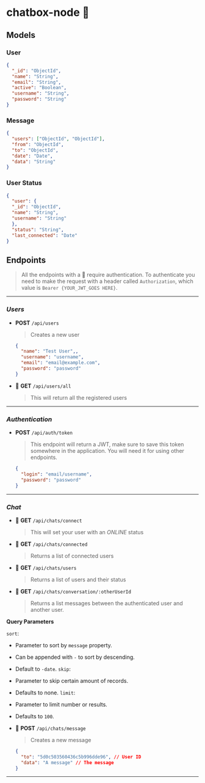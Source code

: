 # chatbox-node 🚀

## **Models**

### User

  ```json
  {
    "_id": "ObjectId",
    "name": "String",
    "email": "String",
    "active": "Boolean",
    "username": "String",
    "password": "String"
  }
  ```
  
### Message

  ```json
  {
    "users": ["ObjectId", "ObjectId"],
    "from": "ObjectId",
    "to": "ObjectId",
    "date": "Date",
    "data": "String"
  }
  ```
  
### User Status

  ```json
  {
    "user": {
    "_id": "ObjectId",
    "name": "String",
    "username": "String"
    },
    "status": "String",
    "last_connected": "Date"
  }
  ```

## **Endpoints**

> All the endpoints with a 🔐 require authentication. To authenticate you need to make the request with a header called `Authorization`, which value is `Bearer {YOUR_JWT_GOES HERE}`.

---

### _Users_

- **POST** `/api/users`

  > Creates a new user

  ```json
  {
    "name": "Test User",,
    "username": "username",
    "email": "email@example.com",
    "password": "password"
  }
  ```

- 🔐 **GET** `/api/users/all`
  > This will return all the registered users

---

### _Authentication_

- **POST** `/api/auth/token`

  > This endpoint will return a JWT, make sure to save this token somewhere in the application. You will need it for using other endpoints.

  ```json
  {
    "login": "email/username",
    "password": "password"
  }
  ```

---

### _Chat_

- 🔐 **GET** `/api/chats/connect`

  > This will set your user with an _ONLINE_ status

- 🔐 **GET** `/api/chats/connected`

  > Returns a list of connected users

- 🔐 **GET** `/api/chats/users`

  > Returns a list of users and their status
  
- 🔐 **GET** `/api/chats/conversation/:otherUserId`

  > Returns a list messages between the authenticated user and another user.
  
**Query Parameters**
      
`sort`: 
  - Parameter to sort by `message` property.
  - Can be appended with `-` to sort by descending.
  - Default to `-date`.
`skip`:
  - Parameter to skip certain amount of records.
  - Defaults to none.
`limit`:
  - Parameter to limit number or results.
  - Defaults to `100`.

- 🔐 **POST** `/api/chats/message`
  > Creates a new message
  ```json
  {
    "to": "5d0c503560436c5b996dde96", // User ID
    "data": "A message" // The message
  }
  ```

---
